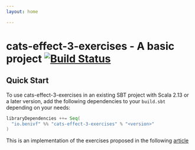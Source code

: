 ```yaml
---
layout: home

---
```


# cats-effect-3-exercises - A basic project [![Build Status](https://travis-ci.com/BeniVF/cats-effect-3-exercises.svg?branch=master)](https://travis-ci.com/BeniVF/cats-effect-3-exercises)

## Quick Start

To use cats-effect-3-exercises in an existing SBT project with Scala 2.13 or a later version, add the following dependencies to your
`build.sbt` depending on your needs:

```scala
libraryDependencies ++= Seq(
  "io.benivf" %% "cats-effect-3-exercises" % "<version>"
)
```

This is an implementation of the exercises proposed in the following [article](https://typelevel.org/blog/2020/10/30/concurrency-in-ce3.html)